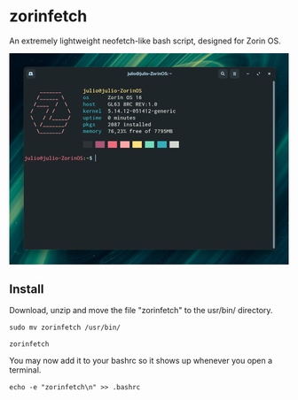 # zorinfetch

An extremely lightweight neofetch-like bash script, designed for Zorin OS.

![](image.png)

## Install

Download, unzip and move the file "zorinfetch" to the usr/bin/ directory.
```
sudo mv zorinfetch /usr/bin/
```
```
zorinfetch
```
You may now add it to your bashrc so it shows up whenever you open a terminal.
```
echo -e "zorinfetch\n" >> .bashrc
```
